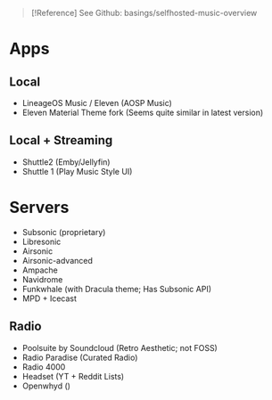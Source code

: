 
> [!Reference]
> See Github: basings/selfhosted-music-overview

# Apps
## Local
- LineageOS Music / Eleven (AOSP Music)
- Eleven Material Theme fork (Seems quite similar in latest version)
## Local + Streaming
- Shuttle2 (Emby/Jellyfin)
- Shuttle 1 (Play Music Style UI)
# Servers
- Subsonic (proprietary)
- Libresonic
- Airsonic
- Airsonic-advanced
- Ampache
- Navidrome
- Funkwhale (with Dracula theme; Has Subsonic API)
- MPD + Icecast

## Radio
- Poolsuite by Soundcloud (Retro Aesthetic; not FOSS)
- Radio Paradise (Curated Radio)
- Radio 4000
- Headset (YT + Reddit Lists)
- Openwhyd ()